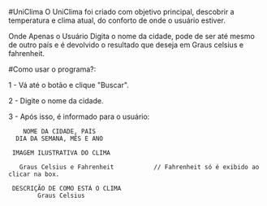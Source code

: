 #UniClima
O UniClima foi criado com objetivo principal, descobrir a temperatura e clima atual, do conforto de onde o usuário estiver.

Onde Apenas o Usuário Digita o nome da cidade, pode de ser até mesmo de outro país e é devolvido o resultado que deseja em Graus celsius e fahrenheit.

#Como usar o programa?:

1 - Vá até o botão e clique "Buscar".

2 - Digite o nome da cidade.

3 - Após isso, é informado para o usuário:

        NOME DA CIDADE, PAÍS
      DIA DA SEMANA, MÊS E ANO
      
     IMAGEM ILUSTRATIVA DO CLIMA
   
       Graus Celsius e Fahrenheit           // Fahrenheit só é exibido ao clicar na box.
       
     DESCRIÇÃO DE COMO ESTÁ O CLIMA
            Graus Celsius

